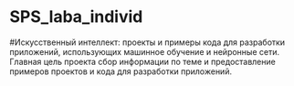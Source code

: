 # SPS_laba_individ
#Искусственный интеллект: проекты и примеры кода для разработки
приложений, использующих машинное обучение и нейронные сети.
Главная цель проекта сбор информации по теме и предоставление примеров проектов и кода для разработки приложений.
